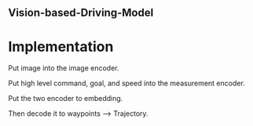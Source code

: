 ## Vision-based-Driving-Model


# Implementation 

Put image into the image encoder.

Put high level command, goal, and speed into the measurement encoder.

Put the two encoder to embedding.

Then decode it to waypoints --> Trajectory.




